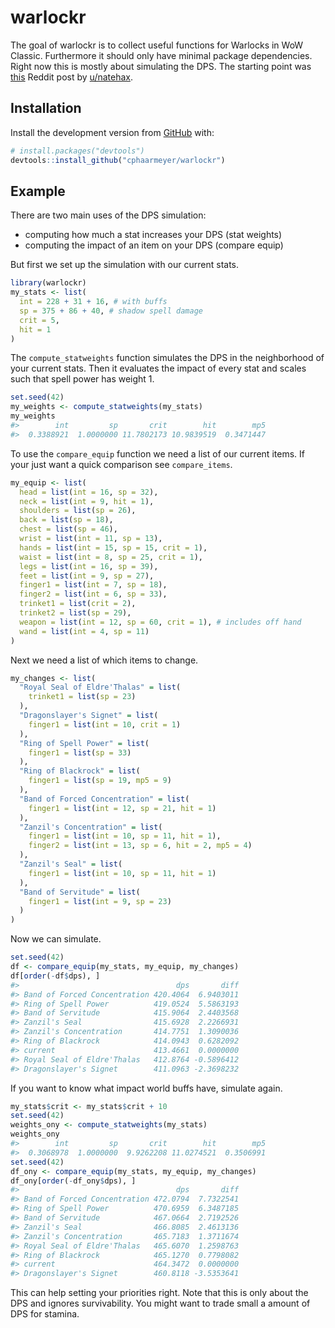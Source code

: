 
<!-- README.md is generated from README.Rmd. Please edit that file -->

# warlockr

The goal of warlockr is to collect useful functions for Warlocks in WoW
Classic. Furthermore it should only have minimal package dependencies.
Right now this is mostly about simulating the DPS. The starting point
was
[this](https://www.reddit.com/r/classicwow/comments/dh5r6g/so_i_made_a_warlock_shadowbolt_simulator/)
Reddit post by [u/natehax](https://www.reddit.com/user/natehax/).

## Installation

Install the development version from [GitHub](https://github.com/) with:

``` r
# install.packages("devtools")
devtools::install_github("cphaarmeyer/warlockr")
```

## Example

There are two main uses of the DPS simulation:

  - computing how much a stat increases your DPS (stat weights)
  - computing the impact of an item on your DPS (compare equip)

But first we set up the simulation with our current stats.

``` r
library(warlockr)
my_stats <- list(
  int = 228 + 31 + 16, # with buffs
  sp = 375 + 86 + 40, # shadow spell damage
  crit = 5,
  hit = 1
)
```

The `compute_statweights` function simulates the DPS in the neighborhood
of your current stats. Then it evaluates the impact of every stat and
scales such that spell power has weight 1.

``` r
set.seed(42)
my_weights <- compute_statweights(my_stats)
my_weights
#>        int         sp       crit        hit        mp5 
#>  0.3388921  1.0000000 11.7802173 10.9839519  0.3471447
```

To use the `compare_equip` function we need a list of our current items.
If your just want a quick comparison see `compare_items`.

``` r
my_equip <- list(
  head = list(int = 16, sp = 32),
  neck = list(int = 9, hit = 1),
  shoulders = list(sp = 26),
  back = list(sp = 18),
  chest = list(sp = 46),
  wrist = list(int = 11, sp = 13),
  hands = list(int = 15, sp = 15, crit = 1),
  waist = list(int = 8, sp = 25, crit = 1),
  legs = list(int = 16, sp = 39),
  feet = list(int = 9, sp = 27),
  finger1 = list(int = 7, sp = 18),
  finger2 = list(int = 6, sp = 33),
  trinket1 = list(crit = 2),
  trinket2 = list(sp = 29),
  weapon = list(int = 12, sp = 60, crit = 1), # includes off hand
  wand = list(int = 4, sp = 11)
)
```

Next we need a list of which items to change.

``` r
my_changes <- list(
  "Royal Seal of Eldre'Thalas" = list(
    trinket1 = list(sp = 23)
  ),
  "Dragonslayer's Signet" = list(
    finger1 = list(int = 10, crit = 1)
  ),
  "Ring of Spell Power" = list(
    finger1 = list(sp = 33)
  ),
  "Ring of Blackrock" = list(
    finger1 = list(sp = 19, mp5 = 9)
  ),
  "Band of Forced Concentration" = list(
    finger1 = list(int = 12, sp = 21, hit = 1)
  ),
  "Zanzil's Concentration" = list(
    finger1 = list(int = 10, sp = 11, hit = 1),
    finger2 = list(int = 13, sp = 6, hit = 2, mp5 = 4)
  ),
  "Zanzil's Seal" = list(
    finger1 = list(int = 10, sp = 11, hit = 1)
  ),
  "Band of Servitude" = list(
    finger1 = list(int = 9, sp = 23)
  )
)
```

Now we can simulate.

``` r
set.seed(42)
df <- compare_equip(my_stats, my_equip, my_changes)
df[order(-df$dps), ]
#>                                   dps       diff
#> Band of Forced Concentration 420.4064  6.9403011
#> Ring of Spell Power          419.0524  5.5863193
#> Band of Servitude            415.9064  2.4403568
#> Zanzil's Seal                415.6928  2.2266931
#> Zanzil's Concentration       414.7751  1.3090036
#> Ring of Blackrock            414.0943  0.6282092
#> current                      413.4661  0.0000000
#> Royal Seal of Eldre'Thalas   412.8764 -0.5896412
#> Dragonslayer's Signet        411.0963 -2.3698232
```

If you want to know what impact world buffs have, simulate again.

``` r
my_stats$crit <- my_stats$crit + 10
set.seed(42)
weights_ony <- compute_statweights(my_stats)
weights_ony
#>        int         sp       crit        hit        mp5 
#>  0.3068978  1.0000000  9.9262208 11.0274521  0.3506991
set.seed(42)
df_ony <- compare_equip(my_stats, my_equip, my_changes)
df_ony[order(-df_ony$dps), ]
#>                                   dps       diff
#> Band of Forced Concentration 472.0794  7.7322541
#> Ring of Spell Power          470.6959  6.3487185
#> Band of Servitude            467.0664  2.7192526
#> Zanzil's Seal                466.8085  2.4613136
#> Zanzil's Concentration       465.7183  1.3711674
#> Royal Seal of Eldre'Thalas   465.6070  1.2598763
#> Ring of Blackrock            465.1270  0.7798082
#> current                      464.3472  0.0000000
#> Dragonslayer's Signet        460.8118 -3.5353641
```

This can help setting your priorities right. Note that this is only
about the DPS and ignores survivability. You might want to trade small a
amount of DPS for stamina.
